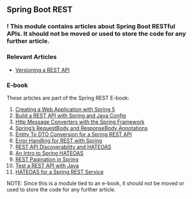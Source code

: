 ## Spring Boot REST

### ! This module contains articles about Spring Boot RESTful APIs. It should not be moved or used to store the code for any further article. 

### Relevant Articles

- [Versioning a REST API](https://www.baeldung.com/rest-versioning)

### E-book

These articles are part of the Spring REST E-book:

1. [Creating a Web Application with Spring 5](https://www.baeldung.com/bootstraping-a-web-application-with-spring-and-java-based-configuration)
2. [Build a REST API with Spring and Java Config](https://www.baeldung.com/building-a-restful-web-service-with-spring-and-java-based-configuration)
3. [Http Message Converters with the Spring Framework](https://www.baeldung.com/spring-httpmessageconverter-rest)
4. [Spring’s RequestBody and ResponseBody Annotations](https://www.baeldung.com/spring-request-response-body)
5. [Entity To DTO Conversion for a Spring REST API](https://www.baeldung.com/entity-to-and-from-dto-for-a-java-spring-application)
6. [Error Handling for REST with Spring](https://www.baeldung.com/exception-handling-for-rest-with-spring)
7. [REST API Discoverability and HATEOAS](https://www.baeldung.com/restful-web-service-discoverability)
8. [An Intro to Spring HATEOAS](https://www.baeldung.com/spring-hateoas-tutorial)
9. [REST Pagination in Spring](https://www.baeldung.com/rest-api-pagination-in-spring)
10. [Test a REST API with Java](https://www.baeldung.com/integration-testing-a-rest-api)
11. [HATEOAS for a Spring REST Service](https://www.baeldung.com/rest-api-discoverability-with-spring)

NOTE:
Since this is a module tied to an e-book, it should not be moved or used to store the code for any further article. 
